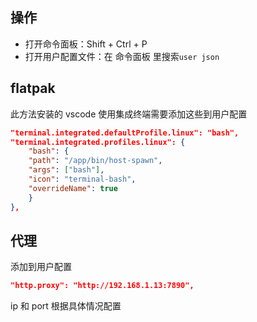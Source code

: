 ## 操作

- 打开命令面板：Shift + Ctrl + P
- 打开用户配置文件：在 命令面板 里搜索`user json`

## flatpak

此方法安装的 vscode 使用集成终端需要添加这些到用户配置

```json
"terminal.integrated.defaultProfile.linux": "bash",
"terminal.integrated.profiles.linux": {
    "bash": {
    "path": "/app/bin/host-spawn",
    "args": ["bash"],
    "icon": "terminal-bash",
    "overrideName": true
    }
},
```

## 代理

添加到用户配置

```json
"http.proxy": "http://192.168.1.13:7890",
```

ip 和 port 根据具体情况配置

